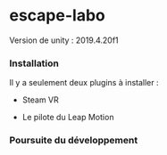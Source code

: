 # escape-labo

Version de unity : 2019.4.20f1

### Installation 

Il y a seulement deux plugins à installer :

 - Steam VR

 - Le pilote du Leap Motion

### Poursuite du développement
